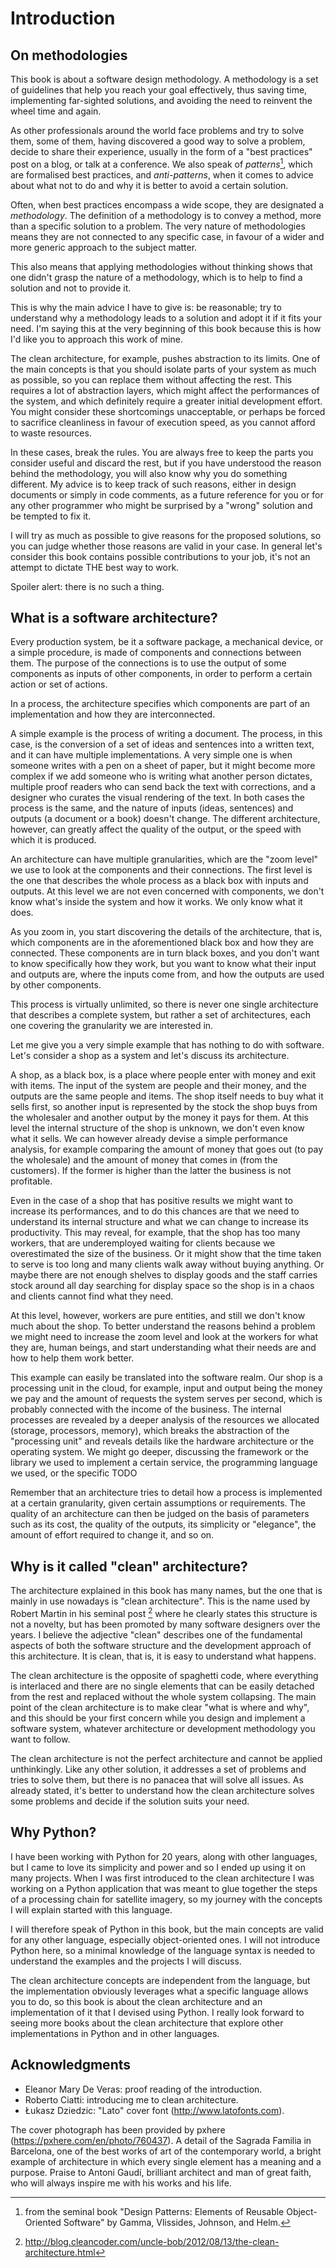 # Introduction

## On methodologies

This book is about a software design methodology. A methodology is a set of guidelines that help you reach your goal effectively, thus saving time, implementing far-sighted solutions, and avoiding the need to reinvent the wheel time and again.

As other professionals around the world face problems and try to solve them, some of them, having discovered a good way to solve a problem, decide to share their experience, usually in the form of a "best practices" post on a blog, or talk at a conference. We also speak of _patterns_[^design-patterns-book], which are formalised best practices, and _anti-patterns_, when it comes to advice about what not to do and why it is better to avoid a certain solution.

[^design-patterns-book]: from the seminal book "Design Patterns: Elements of Reusable Object-Oriented Software" by Gamma, Vlissides, Johnson, and Helm.

Often, when best practices encompass a wide scope, they are designated a _methodology_. The definition of a methodology is to convey a method, more than a specific solution to a problem. The very nature of methodologies means they are not connected to any specific case, in favour of a wider and more generic approach to the subject matter.

This also means that applying methodologies without thinking shows that one didn't grasp the nature of a methodology, which is to help to find a solution and not to provide it.

This is why the main advice I have to give is: be reasonable; try to understand why a methodology leads to a solution and adopt it if it fits your need. I'm saying this at the very beginning of this book because this is how I'd like you to approach this work of mine.

The clean architecture, for example, pushes abstraction to its limits. One of the main concepts is that you should isolate parts of your system as much as possible, so you can replace them without affecting the rest. This requires a lot of abstraction layers, which might affect the performances of the system, and which definitely require a greater initial development effort. You might consider these shortcomings unacceptable, or perhaps be forced to sacrifice cleanliness in favour of execution speed, as you cannot afford to waste resources.

In these cases, break the rules. You are always free to keep the parts you consider useful and discard the rest, but if you have understood the reason behind the methodology, you will also know why you do something different. My advice is to keep track of such reasons, either in design documents or simply in code comments, as a future reference for you or for any other programmer who might be surprised by a "wrong" solution and be tempted to fix it.

I will try as much as possible to give reasons for the proposed solutions, so you can judge whether those reasons are valid in your case. In general let's consider this book contains possible contributions to your job, it's not an attempt to dictate THE best way to work.

Spoiler alert: there is no such a thing.

## What is a software architecture?

Every production system, be it a software package, a mechanical device, or a simple procedure, is made of components and connections between them. The purpose of the connections is to use the output of some components as inputs of other components, in order to perform a certain action or set of actions.

In a process, the architecture specifies which components are part of an implementation and how they are interconnected.

A simple example is the process of writing a document. The process, in this case, is the conversion of a set of ideas and sentences into a written text, and it can have multiple implementations. A very simple one is when someone writes with a pen on a sheet of paper, but it might become more complex if we add someone who is writing what another person dictates, multiple proof readers who can send back the text with corrections, and a designer who curates the visual rendering of the text. In both cases the process is the same, and the nature of inputs (ideas, sentences) and outputs (a document or a book) doesn't change. The different architecture, however, can greatly affect the quality of the output, or the speed with which it is produced.

An architecture can have multiple granularities, which are the "zoom level" we use to look at the components and their connections. The first level is the one that describes the whole process as a black box with inputs and outputs. At this level we are not even concerned with components, we don't know what's inside the system and how it works. We only know what it does.

As you zoom in, you start discovering the details of the architecture, that is, which components are in the aforementioned black box and how they are connected. These components are in turn black boxes, and you don't want to know specifically how they work, but you want to know what their input and outputs are, where the inputs come from, and how the outputs are used by other components.

This process is virtually unlimited, so there is never one single architecture that describes a complete system, but rather a set of architectures, each one covering the granularity we are interested in.

Let me give you a very simple example that has nothing to do with software. Let's consider a shop as a system and let's discuss its architecture.

A shop, as a black box, is a place where people enter with money and exit with items. The input of the system are people and their money, and the outputs are the same people and items. The shop itself needs to buy what it sells first, so another input is represented by the stock the shop buys from the wholesaler and another output by the money it pays for them. At this level the internal structure of the shop is unknown, we don't even know what it sells. We can however already devise a simple performance analysis, for example comparing the amount of money that goes out (to pay the wholesale) and the amount of money that comes in (from the customers). If the former is higher than the latter the business is not profitable.

Even in the case of a shop that has positive results we might want to increase its performances, and to do this chances are that we need to understand its internal structure and what we can change to increase its productivity. This may reveal, for example, that the shop has too many workers, that are underemployed waiting for clients because we overestimated the size of the business. Or it might show that the time taken to serve is too long and many clients walk away without buying anything. Or maybe there are not enough shelves to display goods and the staff carries stock around all day searching for display space so the shop is in a chaos and clients cannot find what they need.

At this level, however, workers are pure entities, and still we don't know much about the shop. To better understand the reasons behind a problem we might need to increase the zoom level and look at the workers for what they are, human beings, and start understanding what their needs are and how to help them work better.

This example can easily be translated into the software realm. Our shop is a processing unit in the cloud, for example, input and output being the money we pay and the amount of requests the system serves per second, which is probably connected with the income of the business. The internal processes are revealed by a deeper analysis of the resources we allocated (storage, processors, memory), which breaks the abstraction of the "processing unit" and reveals details like the hardware architecture or the operating system. We might go deeper, discussing the framework or the library we used to implement a certain service, the programming language we used, or the specific TODO

Remember that an architecture tries to detail how a process is implemented at a certain granularity, given certain assumptions or requirements. The quality of an architecture can then be judged on the basis of parameters such as its cost, the quality of the outputs, its simplicity or "elegance", the amount of effort required to change it, and so on.

## Why is it called "clean" architecture?

The architecture explained in this book has many names, but the one that is mainly in use nowadays is "clean architecture". This is the name used by Robert Martin in his seminal post [^robert-martin-post] where he clearly states this structure is not a novelty, but has been promoted by many software designers over the years. I believe the adjective "clean" describes one of the fundamental aspects of both the software structure and the development approach of this architecture. It is clean, that is, it is easy to understand what happens.

[^robert-martin-post]: http://blog.cleancoder.com/uncle-bob/2012/08/13/the-clean-architecture.html

The clean architecture is the opposite of spaghetti code, where everything is interlaced and there are no single elements that can be easily detached from the rest and replaced without the whole system collapsing. The main point of the clean architecture is to make clear "what is where and why", and this should be your first concern while you design and implement a software system, whatever architecture or development methodology you want to follow.

The clean architecture is not the perfect architecture and cannot be applied unthinkingly. Like any other solution, it addresses a set of problems and tries to solve them, but there is no panacea that will solve all issues. As already stated, it's better to understand how the clean architecture solves some problems and decide if the solution suits your need.

## Why Python?

I have been working with Python for 20 years, along with other languages, but I came to love its simplicity and power and so I ended up using it on many projects. When I was first introduced to the clean architecture I was working on a Python application that was meant to glue together the steps of a processing chain for satellite imagery, so my journey with the concepts I will explain started with this language.

I will therefore speak of Python in this book, but the main concepts are valid for any other language, especially object-oriented ones. I will not introduce Python here, so a minimal knowledge of the language syntax is needed to understand the examples and the projects I will discuss.

The clean architecture concepts are independent from the language, but the implementation obviously leverages what a specific language allows you to do, so this book is about the clean architecture and an implementation of it that I devised using Python. I really look forward to seeing more books about the clean architecture that explore other implementations in Python and in other languages.

## Acknowledgments

* Eleanor Mary De Veras: proof reading of the introduction.
* Roberto Ciatti: introducing me to clean architecture.
* Łukasz Dziedzic: "Lato" cover font (http://www.latofonts.com).

The cover photograph has been provided by pxhere (https://pxhere.com/en/photo/760437). A detail of the Sagrada Familia in Barcelona, one of the best works of art of the contemporary world, a bright example of architecture in which every single element has a meaning and a purpose. Praise to Antoni Gaudí, brilliant architect and man of great faith, who will always inspire me with his works and his life.
